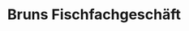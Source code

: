 ---
title: "Bruns Fischfachgeschäft"
url: /bad-zwischenahn/bruns-fischfachgeschaeft/
shop: Fisch
---